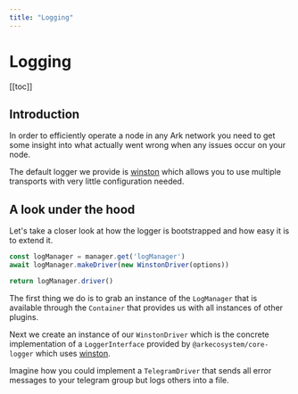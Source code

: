 ```yaml
---
title: "Logging"
---
```


# Logging

[[toc]]

## Introduction

In order to efficiently operate a node in any Ark network you need to get some insight into what actually went wrong when any issues occur on your node.

The default logger we provide is [winston](https://github.com/winstonjs/winston) which allows you to use multiple transports with very little configuration needed.

## A look under the hood

Let's take a closer look at how the logger is bootstrapped and how easy it is to extend it.

```js
const logManager = manager.get('logManager')
await logManager.makeDriver(new WinstonDriver(options))

return logManager.driver()
```

The first thing we do is to grab an instance of the `LogManager` that is available through the `Container` that provides us with all instances of other plugins.

Next we create an instance of our `WinstonDriver` which is the concrete implementation of a `LoggerInterface` provided by `@arkecosystem/core-logger` which uses [winston](https://github.com/winstonjs/winston).

Imagine how you could implement a `TelegramDriver` that sends all error messages to your telegram group but logs others into a file.
